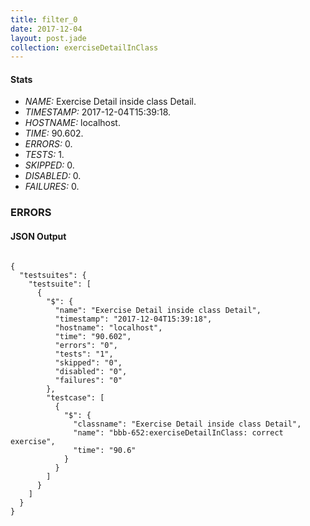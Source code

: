 ```yaml
---
title: filter_0
date: 2017-12-04
layout: post.jade
collection: exerciseDetailInClass
---
```


#### Stats
- *NAME:* Exercise Detail inside class Detail.
- *TIMESTAMP:* 2017-12-04T15:39:18.
- *HOSTNAME:* localhost.
- *TIME:* 90.602.
- *ERRORS:* 0.
- *TESTS:* 1.
- *SKIPPED:* 0.
- *DISABLED:* 0.
- *FAILURES:* 0.


### ERRORS


<h4>JSON Output</h4>
<pre><code class="language-json">
{
  "testsuites": {
    "testsuite": [
      {
        "$": {
          "name": "Exercise Detail inside class Detail",
          "timestamp": "2017-12-04T15:39:18",
          "hostname": "localhost",
          "time": "90.602",
          "errors": "0",
          "tests": "1",
          "skipped": "0",
          "disabled": "0",
          "failures": "0"
        },
        "testcase": [
          {
            "$": {
              "classname": "Exercise Detail inside class Detail",
              "name": "bbb-652:exerciseDetailInClass: correct exercise",
              "time": "90.6"
            }
          }
        ]
      }
    ]
  }
}
</code></pre>